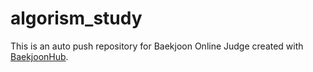 # algorism_study
This is an auto push repository for Baekjoon Online Judge created with [BaekjoonHub](https://github.com/BaekjoonHub/BaekjoonHub).
